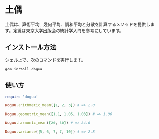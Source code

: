 # 土偶

土偶は、算術平均、幾何平均、調和平均と分散を計算するメソッドを提供します。定義は東京大学出版会の統計学入門を参考にしています。

## インストール方法

シェル上で、次のコマンドを実行します。

```console
gem install doguu
```

## 使い方

```ruby
require 'doguu'

Doguu.arithmetic_mean([1, 2, 3]) # => 2.0

Doguu.geometric_mean([1.1, 1.05, 1.03]) # => 1.06

Doguu.harmonic_mean([20, 30]) # => 24.0

Doguu.variance([5, 6, 7, 7, 10]) # => 2.8
```
